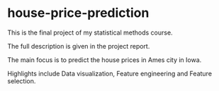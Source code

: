 # house-price-prediction

This is the final project of my statistical methods course. 

The full description is given in the project report.

The main focus is to predict the house prices in Ames city in Iowa.

Highlights include Data visualization, Feature engineering and Feature selection.
